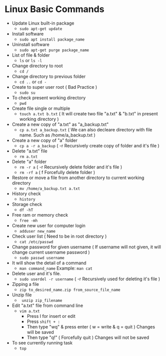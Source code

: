 # Linux Basic Commands #

- Update Linux built-in package
    - ``` sudo apt-get update ```
- Install software
    - ``` sudo apt install package_name ```
- Uninstall software
    - ``` sudo apt-get purge package_name ``` 
- List of file & folder
  - ``` ls ``` or ``` ls -l ``` 
- Change directory to root
  - ``` cd / ``` 
- Change directory to previous folder
  - ``` cd .. ``` or ``` cd - ``` 
- Create to super user root ( Bad Practice )
  - ``` sudo su ``` 
- To check present working directory 
  - ``` pwd ```
- Create file single or multiple
  - ``` touch a.txt b.txt ``` ( It will create two file "a.txt" & "b.txt" in present working directory )
- Create a new copy of "a.txt" as "a_backup.txt"
  - ``` cp a.txt a_backup.txt ``` ( We can also decleare directory with file name. Such as /home/a_backup.txt )
- Create a new copy of "a" folder
  - ``` cp a -r a_backup ``` ( -r Recursively create copy of folder and it's file )
- Delete "a.txt" file
  - ``` rm a.txt ```
- Delete "a" folder 
  - ``` rm -r a ``` ( -r Recursively delete folder and it's file )
  - ``` rm -rf a ``` ( f Forcefully delete folder )
- Restore or move a file from another directory to current working directory
  - ``` mv /home/a_backup.txt a.txt ```
- History check 
  - ``` history ``` 
- Storage check
  - ``` df -hT ```
- Free ram or memory check
  - ``` free -mh ``` 
- Create new user for computer login
  - ``` adduser new_name ``` 
- Check user list ( Need to be in root directory ) 
  - ``` cat /etc/passwd ```
- Change password for given username ( If username will not given, it will change current username password )
  - ``` sudo passwd username ``` 
- It will show the detail of a command 
  - ``` man command_name ```  Example: ``` man cat ```
- Delete user and it's file. 
  -  ``` sudo userdel -r username ```  ( -r Recursively used for deleting it's file )
- Zipping a file
  - ``` zip to_desired_name.zip from_source_file_name ```
- Unzip file 
  - ``` unzip zip_filename``` 
- Edit "a.txt" file from command line
  - ``` vim a.txt ``` 
    - Press I for insert or edit
    - Press ``` shift + : ``` 
    - Then type "wq" & press enter ( w = write & q = quit ) Changes will be saved
    - Then type "q!" ( Forcefully quit ) Changes will not be saved
- To see currently running task
  - ``` top ``` 
